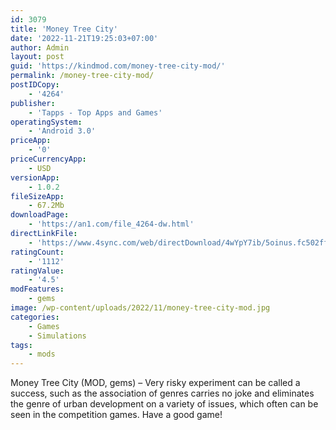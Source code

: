 ```yaml
---
id: 3079
title: 'Money Tree City'
date: '2022-11-21T19:25:03+07:00'
author: Admin
layout: post
guid: 'https://kindmod.com/money-tree-city-mod/'
permalink: /money-tree-city-mod/
postIDCopy:
    - '4264'
publisher:
    - 'Tapps - Top Apps and Games'
operatingSystem:
    - 'Android 3.0'
priceApp:
    - '0'
priceCurrencyApp:
    - USD
versionApp:
    - 1.0.2
fileSizeApp:
    - 67.2Mb
downloadPage:
    - 'https://an1.com/file_4264-dw.html'
directLinkFile:
    - 'https://www.4sync.com/web/directDownload/4wYpY7ib/5oinus.fc502ff34edf387c2ed4c74fc22cba84'
ratingCount:
    - '1112'
ratingValue:
    - '4.5'
modFeatures:
    - gems
image: /wp-content/uploads/2022/11/money-tree-city-mod.jpg
categories:
    - Games
    - Simulations
tags:
    - mods
---
```


Money Tree City (MOD, gems) – Very risky experiment can be called a success, such as the association of genres carries no joke and eliminates the genre of urban development on a variety of issues, which often can be seen in the competition games. Have a good game!